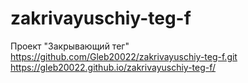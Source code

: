 # zakrivayuschiy-teg-f
Проект "Закрывающий тег"
https://github.com/Gleb20022/zakrivayuschiy-teg-f.git
https://gleb20022.github.io/zakrivayuschiy-teg-f/